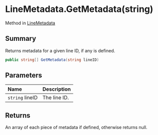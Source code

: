 # LineMetadata.GetMetadata(string)

Method in [LineMetadata](/docs/api/csharp/yarn.unity.linemetadata.md)

## Summary


Returns metadata for a given line ID, if any is defined.


```csharp
public string[] GetMetadata(string lineID)
```

## Parameters

|Name|Description|
|:---|:---|
|`string` lineID|The line ID.|

## Returns

An array of each piece of metadata if defined, otherwise returns null.

